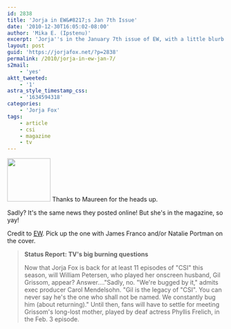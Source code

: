 ```yaml
---
id: 2838
title: 'Jorja in EW&#8217;s Jan 7th Issue'
date: '2010-12-30T16:05:02-08:00'
author: 'Mika E. (Ipstenu)'
excerpt: 'Jorja''s in the January 7th issue of EW, with a little blurb.  So there''s your first ''2011'' mention of Jorja!  Don''t you like time travel?'
layout: post
guid: 'https://jorjafox.net/?p=2838'
permalink: /2010/jorja-in-ew-jan-7/
s2mail:
    - 'yes'
aktt_tweeted:
    - '1'
astra_style_timestamp_css:
    - '1634594318'
categories:
    - 'Jorja Fox'
tags:
    - article
    - csi
    - magazine
    - tv
---
```


<img src="//static.jorjafox.net/wordpress/2010/12/ew-jan7-100x100.jpg" alt="" title="ew-jan7" width="100" height="100" class="alignleft size-thumbnail wp-image-2839" /> Thanks to Maureen for the heads up.

Sadly?  It's the same news they posted online!  But she's in the magazine, so yay!

Credit to <a href="http://ew.com/">EW</a>.  Pick up the one with James Franco and/or Natalie Portman on the cover.

<blockquote><strong>Status Report: TV's big burning questions</strong>

Now that Jorja Fox is back for at least 11 episodes of "CSI" this season, will William Petersen, who played her onscreen husband, Gil Grissom, appear?  Answer...."Sadly, no. "We're bugged by it," admits exec producer Carol Mendelsohn.  "Gil is the legacy of "CSI". You can never say he's the one who shall not be named. We constantly bug him (about returning)."  Until then, fans will have to settle for meeting Grissom's long-lost mother, played by deaf actress Phyllis Frelich, in the Feb. 3 episode.</blockquote>